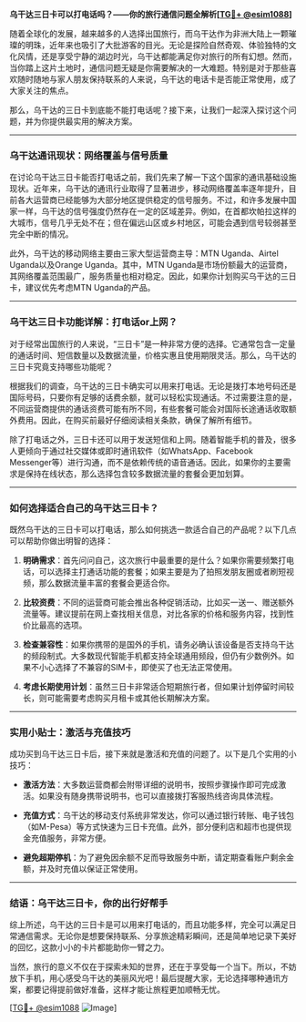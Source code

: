 **乌干达三日卡可以打电话吗？——你的旅行通信问题全解析[[TG💪+ @esim1088](https://t.me/s/esim1088)]**

随着全球化的发展，越来越多的人选择出国旅行，而乌干达作为非洲大陆上一颗璀璨的明珠，近年来也吸引了大批游客的目光。无论是探险自然奇观、体验独特的文化风情，还是享受宁静的湖边时光，乌干达都能满足你对旅行的所有幻想。然而，当你踏上这片土地时，通信问题无疑是你需要解决的一大难题。特别是对于那些喜欢随时随地与家人朋友保持联系的人来说，乌干达的电话卡是否能正常使用，成了大家关注的焦点。

那么，乌干达的三日卡到底能不能打电话呢？接下来，让我们一起深入探讨这个问题，并为你提供最实用的解决方案。

---

### 乌干达通讯现状：网络覆盖与信号质量

在讨论乌干达三日卡能否打电话之前，我们先来了解一下这个国家的通讯基础设施现状。近年来，乌干达的通讯行业取得了显著进步，移动网络覆盖率逐年提升，目前各大运营商已经能够为大部分地区提供稳定的信号服务。不过，和许多发展中国家一样，乌干达的信号强度仍然存在一定的区域差异。例如，在首都坎帕拉这样的大城市，信号几乎无处不在；但在偏远山区或乡村地区，可能会遇到信号较弱甚至完全中断的情况。

此外，乌干达的移动网络主要由三家大型运营商主导：MTN Uganda、Airtel Uganda以及Orange Uganda。其中，MTN Uganda是市场份额最大的运营商，其网络覆盖范围最广，服务质量也相对稳定。因此，如果你计划购买乌干达的三日卡，建议优先考虑MTN Uganda的产品。

---

### 乌干达三日卡功能详解：打电话or上网？

对于经常出国旅行的人来说，“三日卡”是一种非常方便的选择。它通常包含一定量的通话时间、短信数量以及数据流量，价格实惠且使用期限灵活。那么，乌干达的三日卡究竟支持哪些功能呢？

根据我们的调查，乌干达的三日卡确实可以用来打电话。无论是拨打本地号码还是国际号码，只要你有足够的话费余额，就可以轻松实现通话。不过需要注意的是，不同运营商提供的通话资费可能有所不同，有些套餐可能会对国际长途通话收取额外费用。因此，在购买前最好仔细阅读相关条款，确保了解所有细节。

除了打电话之外，三日卡还可以用于发送短信和上网。随着智能手机的普及，很多人更倾向于通过社交媒体或即时通讯软件（如WhatsApp、Facebook Messenger等）进行沟通，而不是依赖传统的语音通话。因此，如果你的主要需求是保持在线状态，那么选择包含较多数据流量的套餐会更加划算。

---

### 如何选择适合自己的乌干达三日卡？

既然乌干达的三日卡可以打电话，那么如何挑选一款适合自己的产品呢？以下几点可以帮助你做出明智的选择：

1. **明确需求**：首先问问自己，这次旅行中最重要的是什么？如果你需要频繁打电话，可以选择主打通话功能的套餐；如果主要是为了拍照发朋友圈或者刷短视频，那么数据流量丰富的套餐会更适合你。

2. **比较资费**：不同的运营商可能会推出各种促销活动，比如买一送一、赠送额外流量等。建议提前在网上查找相关信息，对比各家的价格和服务内容，找到性价比最高的选项。

3. **检查兼容性**：如果你携带的是国外的手机，请务必确认该设备是否支持乌干达的频段制式。大多数现代智能手机都支持全球通用频段，但仍有少数例外。如果不小心选择了不兼容的SIM卡，即使买了也无法正常使用。

4. **考虑长期使用计划**：虽然三日卡非常适合短期旅行者，但如果计划停留时间较长，则可能需要考虑购买月租卡或其他长期解决方案。

---

### 实用小贴士：激活与充值技巧

成功买到乌干达三日卡后，接下来就是激活和充值的问题了。以下是几个实用的小技巧：

- **激活方法**：大多数运营商都会附带详细的说明书，按照步骤操作即可完成激活。如果没有随身携带说明书，也可以直接拨打客服热线咨询具体流程。
  
- **充值方式**：乌干达的移动支付系统非常发达，你可以通过银行转账、电子钱包（如M-Pesa）等方式快速为三日卡充值。此外，部分便利店和超市也提供现金充值服务，非常方便。

- **避免超期停机**：为了避免因余额不足而导致服务中断，请定期查看账户剩余金额，并及时充值以保证正常使用。

---

### 结语：乌干达三日卡，你的出行好帮手

综上所述，乌干达的三日卡是可以用来打电话的，而且功能多样，完全可以满足日常通信需求。无论你是想要保持联系、分享旅途精彩瞬间，还是简单地记录下美好的回忆，这款小小的卡片都能助你一臂之力。

当然，旅行的意义不仅在于探索未知的世界，还在于享受每一个当下。所以，不妨放下手机，用心感受乌干达的美丽风光吧！最后提醒大家，无论选择哪种通讯方案，都要记得提前做好准备，这样才能让旅程更加顺畅无忧。

[[TG💪+ @esim1088](https://t.me/s/esim1088) ![Image](https://i.postimg.cc/4NQfJmqS/Snipaste-2025-05-13-00-14-12.png)]